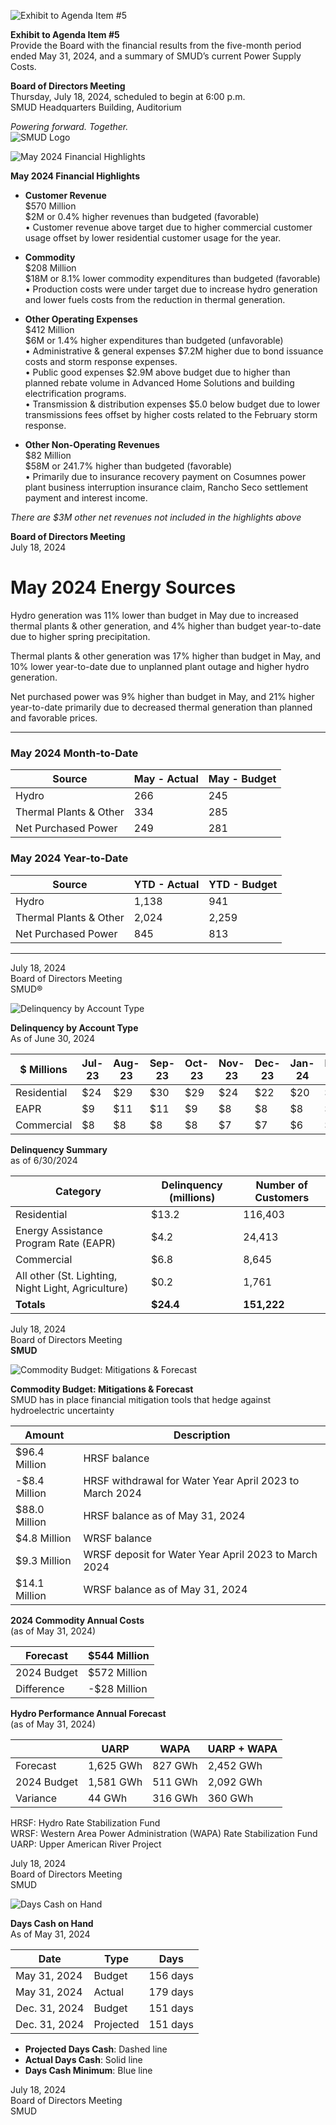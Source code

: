 <!-- Page 1 -->
![Exhibit to Agenda Item #5](https://via.placeholder.com/1365x768.png?text=Exhibit+to+Agenda+Item+%235)

**Exhibit to Agenda Item #5**  
Provide the Board with the financial results from the five-month period ended May 31, 2024, and a summary of SMUD’s current Power Supply Costs.

**Board of Directors Meeting**  
Thursday, July 18, 2024, scheduled to begin at 6:00 p.m.  
SMUD Headquarters Building, Auditorium  

*Powering forward. Together.*  
![SMUD Logo](https://via.placeholder.com/100x50.png?text=SMUD)
<!-- Page 2 -->
![May 2024 Financial Highlights](https://www.smud.org/-/media/Images/SMUD/Images/2024/May-2024-Financial-Highlights.png)

**May 2024 Financial Highlights**

- **Customer Revenue**  
  $570 Million  
  $2M or 0.4% higher revenues than budgeted (favorable)  
  • Customer revenue above target due to higher commercial customer usage offset by lower residential customer usage for the year.

- **Commodity**  
  $208 Million  
  $18M or 8.1% lower commodity expenditures than budgeted (favorable)  
  • Production costs were under target due to increase hydro generation and lower fuels costs from the reduction in thermal generation.

- **Other Operating Expenses**  
  $412 Million  
  $6M or 1.4% higher expenditures than budgeted (unfavorable)  
  • Administrative & general expenses $7.2M higher due to bond issuance costs and storm response expenses.  
  • Public good expenses $2.9M above budget due to higher than planned rebate volume in Advanced Home Solutions and building electrification programs.  
  • Transmission & distribution expenses $5.0 below budget due to lower transmissions fees offset by higher costs related to the February storm response.

- **Other Non-Operating Revenues**  
  $82 Million  
  $58M or 241.7% higher than budgeted (favorable)  
  • Primarily due to insurance recovery payment on Cosumnes power plant business interruption insurance claim, Rancho Seco settlement payment and interest income.

*There are $3M other net revenues not included in the highlights above*

**Board of Directors Meeting**  
July 18, 2024
<!-- Page 3 -->
# May 2024 Energy Sources

Hydro generation was 11% lower than budget in May due to increased thermal plants & other generation, and 4% higher than budget year-to-date due to higher spring precipitation.

Thermal plants & other generation was 17% higher than budget in May, and 10% lower year-to-date due to unplanned plant outage and higher hydro generation.

Net purchased power was 9% higher than budget in May, and 21% higher year-to-date primarily due to decreased thermal generation than planned and favorable prices.

---

### May 2024 Month-to-Date

| Source                     | May - Actual | May - Budget |
|----------------------------|--------------|--------------|
| Hydro                      | 266          | 245          |
| Thermal Plants & Other     | 334          | 285          |
| Net Purchased Power        | 249          | 281          |

### May 2024 Year-to-Date

| Source                     | YTD - Actual | YTD - Budget |
|----------------------------|--------------|--------------|
| Hydro                      | 1,138        | 941          |
| Thermal Plants & Other     | 2,024        | 2,259        |
| Net Purchased Power        | 845          | 813          |

---

July 18, 2024  
Board of Directors Meeting  
SMUD®
<!-- Page 4 -->
![Delinquency by Account Type](https://via.placeholder.com/1365x768.png?text=Delinquency+by+Account+Type)

**Delinquency by Account Type**  
As of June 30, 2024

| $ Millions | Jul-23 | Aug-23 | Sep-23 | Oct-23 | Nov-23 | Dec-23 | Jan-24 | Feb-24 | Mar-24 | Apr-24 | May-24 | Jun-24 |
|------------|--------|--------|--------|--------|--------|--------|--------|--------|--------|--------|--------|--------|
| Residential| $24    | $29    | $30    | $29    | $24    | $22    | $20    | $19    | $17    | $15    | $14    | $13    |
| EAPR       | $9     | $11    | $11    | $9     | $8     | $8     | $8     | $7     | $7     | $6     | $5     | $5     |
| Commercial  | $8     | $8     | $8     | $8     | $7     | $7     | $6     | $5     | $5     | $4     | $4     | $4     |

**Delinquency Summary**  
as of 6/30/2024

| Category                               | Delinquency (millions) | Number of Customers |
|----------------------------------------|-------------------------|---------------------|
| Residential                            | $13.2                   | 116,403             |
| Energy Assistance Program Rate (EAPR) | $4.2                    | 24,413              |
| Commercial                             | $6.8                    | 8,645               |
| All other (St. Lighting, Night Light, Agriculture) | $0.2        | 1,761               |
| **Totals**                             | **$24.4**               | **151,222**         |

July 18, 2024  
Board of Directors Meeting  
**SMUD**
<!-- Page 5 -->
![Commodity Budget: Mitigations & Forecast](https://www.smud.org/-/media/Images/SMUD/Images/2024-Commodity-Budget.png)

**Commodity Budget: Mitigations & Forecast**  
SMUD has in place financial mitigation tools that hedge against hydroelectric uncertainty

| Amount                | Description                                           |
|----------------------|-------------------------------------------------------|
| $96.4 Million        | HRSF balance                                          |
| -$8.4 Million        | HRSF withdrawal for Water Year April 2023 to March 2024 |
| $88.0 Million        | HRSF balance as of May 31, 2024                      |
| $4.8 Million         | WRSF balance                                          |
| $9.3 Million         | WRSF deposit for Water Year April 2023 to March 2024 |
| $14.1 Million        | WRSF balance as of May 31, 2024                      |

**2024 Commodity Annual Costs**  
(as of May 31, 2024)

| Forecast             | $544 Million                                         |
|----------------------|-----------------------------------------------------|
| 2024 Budget          | $572 Million                                         |
| Difference           | -$28 Million                                        |

**Hydro Performance Annual Forecast**  
(as of May 31, 2024)

|                     | UARP          | WAPA          | UARP + WAPA    |
|---------------------|---------------|---------------|-----------------|
| Forecast            | 1,625 GWh     | 827 GWh       | 2,452 GWh       |
| 2024 Budget         | 1,581 GWh     | 511 GWh       | 2,092 GWh       |
| Variance            | 44 GWh        | 316 GWh       | 360 GWh         |

HRSF: Hydro Rate Stabilization Fund  
WRSF: Western Area Power Administration (WAPA) Rate Stabilization Fund  
UARP: Upper American River Project  

July 18, 2024  
Board of Directors Meeting  
SMUD
<!-- Page 6 -->
![Days Cash on Hand](https://via.placeholder.com/1365x768.png?text=Days+Cash+on+Hand+As+of+May+31,+2024)

**Days Cash on Hand**  
As of May 31, 2024

| Date               | Type   | Days   |
|--------------------|--------|--------|
| May 31, 2024       | Budget | 156 days |
| May 31, 2024       | Actual | 179 days |
| Dec. 31, 2024      | Budget | 151 days |
| Dec. 31, 2024      | Projected | 151 days |

- **Projected Days Cash**: Dashed line
- **Actual Days Cash**: Solid line
- **Days Cash Minimum**: Blue line

July 18, 2024  
Board of Directors Meeting  
SMUD
